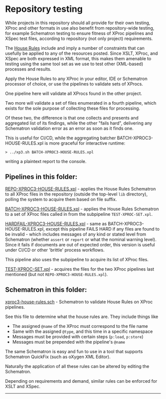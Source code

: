 # Repository testing

While projects in this repository should all provide for their own testing, XProc and other formats in use also benefit from repository-wide testing, for example Schematron testing to ensure fitness of XProc pipelines and XSpec test files, according to repository (not only project) requirements.

The [House Rules](../house-rules.md) include and imply a number of constraints that can usefully be applied to any of the resources posted. Since XSLT, XProc, and XSpec are both expressed in XML format, this makes them amenable to testing using the same tool set as we use to test other (XML-based) processes and results.

Apply the House Rules to any XProc in your editor, IDE or Schematron processor of choice, or use the pipelines to validate sets of XProcs.

One pipeline here will validate all XProcs found in the other project.

Two more will validate a set of files enumerated in a fourth pipeline, which exists for the sole purpose of collecting these files for processing.

Of these two, the difference is that one collects and presents and aggregated list of its findings, while the other "fails hard", delivering any Schematron validation error as an error as soon as it finds one.

This is useful for CI/CD, while the aggregating batcher BATCH-XPROC3-HOUSE-RULES.xpl is more graceful for interactive runtime:

```
> ../xp3.sh BATCH-XPROC3-HOUSE-RULES.xpl
```

writing a plaintext report to the console.

## Pipelines in this folder:

[REPO-XPROC3-HOUSE-RULES.xpl](REPO-XPROC3-HOUSE-RULES.xpl) - applies the House Rules Schematron to all XProc files in the repository (outside the top-level `lib` directory), polling the system to acquire them based on file suffix.

[BATCH-XPROC3-HOUSE-RULES.xpl](BATCH-XPROC3-HOUSE-RULES.xpl) - applies the House Rules Schematron to a set of XProc files called in from the subpipeline `TEST-XPROC-SET.xpl`. 

[HARDFAIL-XPROC3-HOUSE-RULES.xpl](HARDFAIL-XPROC3-HOUSE-RULES.xpl) - same as BATCH-XPROC3-HOUSE-RULES.xpl, except this pipeline FAILS HARD if any files are found to be invalid - which includes messages of any kind or stated level from Schematron (whether `assert` or `report` or what the nominal warning level). Since it fails if documents are out of expected order, this version is useful under CI/CD or other 'brittle' process workflows.

This pipeline also uses the subpipeline to acquire its list of XProc files.

[TEST-XPROC-SET.xpl](TEST-XPROC-SET.xpl) - acquires the files for the two XProc pipelines last mentioned (but not `REPO-XPROC3-HOUSE-RULES.xpl`).

## Schematron in this folder:

[xproc3-house-rules.sch](xproc3-house-rules.sch) - Schematron to validate House Rules on XProc pipelines.

See this file to determine what the house rules are. They include things like

- The assigned `@name` of the XProc must correspond to the file name
- Same with the assigned `@type`, and this time in a specific namespace
- Messages must be provided with certain steps (`p:load`, `p:store`)
- Messages must be prepended with the pipeline's `@name`

The same Schematron is easy and fun to use in a tool that supports Schematron QuickFix (such as oXygen XML Editor).

Naturally the application of all these rules can be altered by editing the Schematron.

Depending on requirements and demand, similar rules can be enforced for XSLT and XSpec.

---

